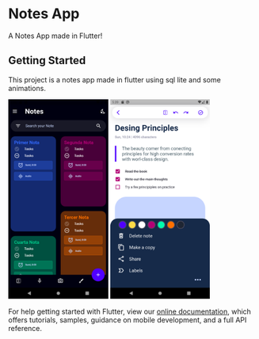# Notes App

A Notes App made in Flutter!

## Getting Started

This project is a notes app made in flutter using sql lite and some animations.

<img src="https://github.com/davidhrgl/Notes_App/blob/master/screenshot/img1.png?raw=true" width="40%" height="40%">

<img src="https://github.com/davidhrgl/Notes_App/blob/master/screenshot/img2.png?raw=true" width="40%" height="40%">

For help getting started with Flutter, view our
[online documentation](https://flutter.dev/docs), which offers tutorials,
samples, guidance on mobile development, and a full API reference.
